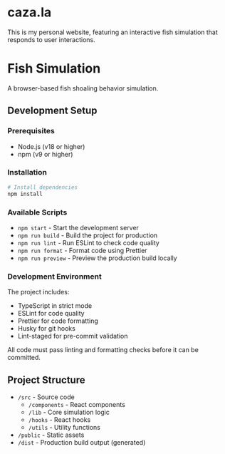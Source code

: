 # caza.la

This is my personal website, featuring an interactive fish simulation that responds to user interactions.

# Fish Simulation

A browser-based fish shoaling behavior simulation.

## Development Setup

### Prerequisites

- Node.js (v18 or higher)
- npm (v9 or higher)

### Installation

```bash
# Install dependencies
npm install
```

### Available Scripts

- `npm start` - Start the development server
- `npm run build` - Build the project for production
- `npm run lint` - Run ESLint to check code quality
- `npm run format` - Format code using Prettier
- `npm run preview` - Preview the production build locally

### Development Environment

The project includes:

- TypeScript in strict mode
- ESLint for code quality
- Prettier for code formatting
- Husky for git hooks
- Lint-staged for pre-commit validation

All code must pass linting and formatting checks before it can be committed.

## Project Structure

- `/src` - Source code
  - `/components` - React components
  - `/lib` - Core simulation logic
  - `/hooks` - React hooks
  - `/utils` - Utility functions
- `/public` - Static assets
- `/dist` - Production build output (generated)
